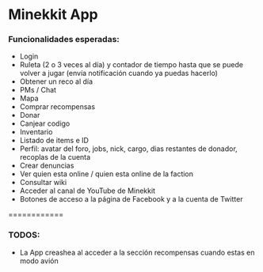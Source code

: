 <h1>Minekkit App</h1>

<h3>Funcionalidades esperadas:</h3>

<ul>
  <li>Login</li>
  <li>Ruleta (2 o 3 veces al día) y contador de tiempo hasta que se puede volver a jugar (envía notificación cuando ya  puedas hacerlo)</li>
  <li>Obtener un reco al día </li>
  <li>PMs / Chat </li>
  <li>Mapa </li>
  <li>Comprar recompensas</li>
  <li>Donar</li>
  <li>Canjear codigo </li>
  <li>Inventario </li>
  <li>Listado de items e ID</li>
  <li>Perfil: avatar del foro, jobs, nick, cargo, dias restantes de donador, recoplas de la cuenta</li>
  <li>Crear denuncias </li>
  <li>Ver quien esta online / quien esta online de la faction </li>
  <li>Consultar wiki </li>
  <li>Acceder al canal de YouTube de Minekkit </li>
  <li>Botones de acceso a la página de Facebook y a la cuenta de Twitter</li>
</ul>

============

<h3>TODOS:</h3>

<ul>
  <li>La App creashea al acceder a la sección recompensas cuando estas en modo avión</li>
</ul>
